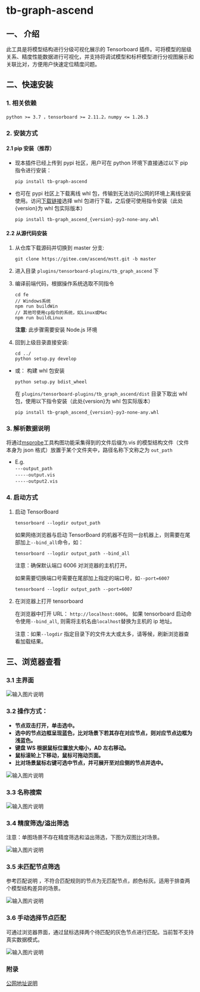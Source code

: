 # tb-graph-ascend

## 一、 介绍

此工具是将模型结构进行分级可视化展示的 Tensorboard 插件。可将模型的层级关系、精度性能数据进行可视化，并支持将调试模型和标杆模型进行分视图展示和关联比对，方便用户快速定位精度问题。

## 二、快速安装

### 1. 相关依赖

  `python >= 3.7 ，tensorboard >= 2.11.2，numpy <= 1.26.3`

### 2. 安装方式

#### 2.1 pip 安装（推荐）

  - 现本插件已经上传到 pypi 社区，用户可在 python 环境下直接通过以下 pip 指令进行安装：
    ```
    pip install tb-graph-ascend
    ```
  - 也可在 pypi 社区上下载离线 whl 包，传输到无法访问公网的环境上离线安装使用。访问[下载链接](https://pypi.org/project/tb-graph-ascend/#files)选择 whl 包进行下载，之后便可使用指令安装（此处{version}为 whl 包实际版本）
    ```
    pip install tb-graph_ascend_{version}-py3-none-any.whl
    ```

#### 2.2 从源代码安装

1. 从仓库下载源码并切换到 master 分支:

    ```
    git clone https://gitee.com/ascend/mstt.git -b master
    ```

2. 进入目录 `plugins/tensorboard-plugins/tb_graph_ascend` 下
3. 编译前端代码，根据操作系统选取不同指令

    ```
    cd fe
    // Windows系统
    npm run buildWin
    // 其他可使用cp指令的系统，如Linux或Mac
    npm run buildLinux
    ```

    **注意**: 此步骤需要安装 Node.js 环境

4. 回到上级目录直接安装:
    ```
    cd ../
    python setup.py develop
    ```
  - 或： 构建 whl 包安装
    ```
    python setup.py bdist_wheel
    ```
    在 `plugins/tensorboard-plugins/tb_graph_ascend/dist` 目录下取出 whl 包，使用以下指令安装（此处{version}为 whl 包实际版本）
    ```
    pip install tb-graph_ascend_{version}-py3-none-any.whl
    ```

### 3. 解析数据说明

  将通过[msprobe](https://gitee.com/ascend/mstt/tree/master/debug/accuracy_tools/msprobe#10-%E5%88%86%E7%BA%A7%E5%8F%AF%E8%A7%86%E5%8C%96%E6%9E%84%E5%9B%BE%E6%AF%94%E5%AF%B9)工具构图功能采集得到的文件后缀为.vis 的模型结构文件（文件本身为 json 格式）放置于某个文件夹中，路径名称下文称之为 `out_path` 
  - E.g. \
  `---output_path` \
  `-----output.vis` \
  `-----output2.vis`

### 4. 启动方式

1. 启动 TensorBoard

   ```
   tensorboard --logdir output_path
   ```

   如果网络浏览器与启动 TensorBoard 的机器不在同一台机器上，则需要在尾部加上`--bind_all`命令，如：

   ```
   tensorboard --logdir output_path --bind_all
   ```

   注意：确保默认端口 6006 对浏览器的主机打开。

   如果需要切换端口号需要在尾部加上指定的端口号，如`--port=6007`

   ```
   tensorboard --logdir output_path --port=6007
   ```

2. 在浏览器上打开 tensorboard

   在浏览器中打开 URL： `http://localhost:6006`。
   如果 tensorboard 启动命令使用`--bind_all`, 则需将主机名由`localhost`替换为主机的 ip 地址。

   注意：如果`--logdir` 指定目录下的文件太大或太多，请等候，刷新浏览器查看加载结果。

## 三、浏览器查看

### 3.1 主界面


![输入图片说明](./doc/images/main-page.png)

### 3.2 操作方式：

-  **节点双击打开，单击选中。**
-  **选中的节点边框呈现蓝色，比对场景下若其存在对应节点，则对应节点边框为浅蓝色。**
-  **键盘 WS 根据鼠标位置放大缩小，AD 左右移动。**
-  **鼠标滚轮上下移动，鼠标可拖动页面。**
-  **比对场景鼠标右键可选中节点，并可展开至对应侧的节点并选中。**

![输入图片说明](./doc/images/operator-image.png)
### 3.3 名称搜索
![输入图片说明](./doc/images/vis_search_info.png)
### 3.4 精度筛选/溢出筛选
注意：单图场景不存在精度筛选和溢出筛选，下图为双图比对场景。<br>

![输入图片说明](./doc/images/vis_precision_info.png)
### 3.5 未匹配节点筛选
参考匹配说明 ，不符合匹配规则的节点为无匹配节点，颜色标灰。适用于排查两个模型结构差异的场景。<br>

![输入图片说明](./doc/images/vis_unmatch_info.png)
### 3.6 手动选择节点匹配
可通过浏览器界面，通过鼠标选择两个待匹配的灰色节点进行匹配。当前暂不支持真实数据模式。<br>

![输入图片说明](./doc/images/vis_match_info.png)



### 附录

[公网地址说明](./doc/公网地址说明.csv)

